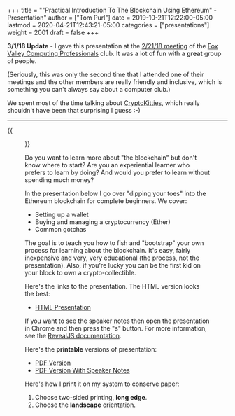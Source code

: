 +++
title = "\"Practical Introduction To The Blockchain Using Ethereum\" - Presentation"
author = ["Tom Purl"]
date = 2019-10-21T12:22:00-05:00
lastmod = 2020-04-21T12:43:21-05:00
categories = ["presentations"]
weight = 2001
draft = false
+++

**3/1/18 Update** - I gave this presentation at the [2/21/18 meeting](https://www.meetup.com/foxvalleycp/events/246749490/) of the [Fox
Valley Computing Professionals](https://www.meetup.com/foxvalleycp) club. It was a lot of fun with a **great** group
of people.

(Seriously, this was only the second time that I attended one of their meetings
and the other members are really friendly and inclusive, which is something you
can't always say about a computer club.)

We spent most of the time talking about [CryptoKitties](https://www.cryptokitties.co/), which really shouldn't have
been that surprising I guess :-)

---

{{<figure src="https://static.tompurl.com/images/waldo-with-ethereum.png">}}

Do you want to learn more about "the blockchain" but don't know where to start?
Are you an experiential learner who prefers to learn by doing? And would you
prefer to learn without spending much money?

In the presentation below I go over "dipping your toes" into the Ethereum
blockchain for complete beginners. We cover:

-   Setting up a wallet
-   Buying and managing a cryptocurrency (Ether)
-   Common gotchas

The goal is to teach you how to fish and "bootstrap" your own process for learning
about the blockchain. It's easy, fairly inexpensive and very, very educational
(the process, not the presentation). Also, if you're lucky you can be the first
kid on your block to own a crypto-collectible.

Here's the links to the presentation. The HTML version looks the best:

-   [HTML Presentation](http://static.tompurl.com/blockchain-first-steps/)

If you want to see the speaker notes then open the presentation in Chrome and then
press the "s" button. For more information, see the [RevealJS documentation](https://github.com/hakimel/reveal.js/#pdf-export).

Here's the **printable** versions of presentation:

-   [PDF Version](http://static.tompurl.com/blockchain-first-steps/slides.pdf)
-   [PDF Version With Speaker Notes](http://static.tompurl.com/blockchain-first-steps/slides-with-speaker-notes.pdf)

Here's how I print it on my system to conserve paper:

1.  Choose two-sided printing, **long edge**.
2.  Choose the **landscape** orientation.
